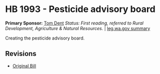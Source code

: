 # HB 1993 - Pesticide advisory board
**Primary Sponsor:** [Tom Dent](/person/leg/tom.dent.md)
*Status: First reading, referred to Rural Development, Agriculture & Natural Resources.* | [leg.wa.gov summary](https://app.leg.wa.gov/billsummary?BillNumber=1993&Year=2021)

Creating the pesticide advisory board.

## Revisions
* [Original Bill](1/)